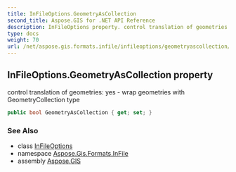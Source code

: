 ```yaml
---
title: InFileOptions.GeometryAsCollection
second_title: Aspose.GIS for .NET API Reference
description: InFileOptions property. control translation of geometries yes  wrap geometries with GeometryCollection type
type: docs
weight: 70
url: /net/aspose.gis.formats.infile/infileoptions/geometryascollection/
---
```

## InFileOptions.GeometryAsCollection property

control translation of geometries: yes - wrap geometries with GeometryCollection type

```csharp
public bool GeometryAsCollection { get; set; }
```

### See Also

* class [InFileOptions](../)
* namespace [Aspose.Gis.Formats.InFile](../../infileoptions/)
* assembly [Aspose.GIS](../../../)


